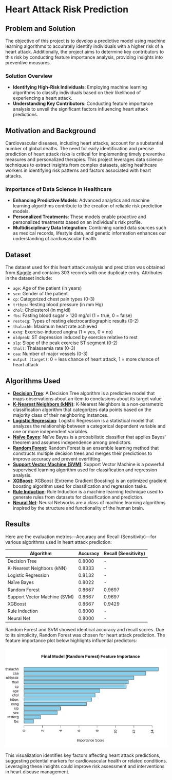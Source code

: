 # Heart Attack Risk Prediction

## Problem and Solution

The objective of this project is to develop a predictive model using machine learning algorithms to accurately identify individuals with a higher risk of a heart attack. Additionally, the project aims to determine key contributors to this risk by conducting feature importance analysis, providing insights into preventive measures.

### Solution Overview

- **Identifying High-Risk Individuals**: Employing machine learning algorithms to classify individuals based on their likelihood of experiencing a heart attack.
- **Understanding Key Contributors**: Conducting feature importance analysis to unveil the significant factors influencing heart attack predictions.

## Motivation and Background

Cardiovascular diseases, including heart attacks, account for a substantial number of global deaths. The need for early identification and precise prediction of heart attack risks is critical for implementing timely preventive measures and personalized therapies. This project leverages data science techniques to extract insights from complex datasets, aiding healthcare workers in identifying risk patterns and factors associated with heart attacks.

### Importance of Data Science in Healthcare

- **Enhancing Predictive Models**: Advanced analytics and machine learning algorithms contribute to the creation of reliable risk prediction models.
- **Personalized Treatments**: These models enable proactive and personalized treatments based on an individual's risk profile.
- **Multidisciplinary Data Integration**: Combining varied data sources such as medical records, lifestyle data, and genetic information enhances our understanding of cardiovascular health.

## Dataset

The dataset used for this heart attack analysis and prediction was obtained from [Kaggle](https://www.kaggle.com/datasets/rashikrahmanpritom/heart-attack-analysis-prediction-dataset/data) and contains 303 records with one duplicate entry. Attributes in the dataset include:

- `age`: Age of the patient (in years)
- `sex`: Gender of the patient
- `cp`: Categorized chest pain types (0-3)
- `trtbps`: Resting blood pressure (in mm Hg)
- `chol`: Cholesterol (in mg/dl)
- `fbs`: Fasting blood sugar > 120 mg/dl (1 = true, 0 = false)
- `restecg`: Types of resting electrocardiographic results (0-2)
- `thalachh`: Maximum heart rate achieved
- `exng`: Exercise-induced angina (1 = yes, 0 = no)
- `oldpeak`: ST depression induced by exercise relative to rest
- `slp`: Slope of the peak exercise ST segment (0-2)
- `thall`: Thalassemia rate (0-3)
- `caa`: Number of major vessels (0-3)
- `output (target)`: 0 = less chance of heart attack, 1 = more chance of heart attack

## Algorithms Used

- **[Decision Tree](model/decision_tree.R)**: A Decision Tree algorithm is a predictive model that maps observations about an item to conclusions about its target value.
- **[K-Nearest Neighbors (kNN)](model/kNN.R)**: K-Nearest Neighbors is a non-parametric classification algorithm that categorizes data points based on the majority class of their neighboring instances.
- **[Logistic Regression](model/logistic_reg.R)**: Logistic Regression is a statistical model that analyzes the relationship between a categorical dependent variable and one or more independent variables.
- **[Naïve Bayes](model/naive_bayes.R)**: Naïve Bayes is a probabilistic classifier that applies Bayes' theorem and assumes independence among predictors.
- **[Random Forest](model/random_forest.R)**: Random Forest is an ensemble learning method that constructs multiple decision trees and merges their predictions to improve accuracy and prevent overfitting.
- **[Support Vector Machine (SVM)](model/svm.R)**: Support Vector Machine is a powerful supervised learning algorithm used for classification and regression analysis.
- **[XGBoost](model/xgboost.R)**: XGBoost (Extreme Gradient Boosting) is an optimized gradient boosting algorithm used for classification and regression tasks.
- **[Rule Induction](model/rule_induction.R)**: Rule Induction is a machine learning technique used to generate rules from datasets for classification and prediction.
- **[Neural Net](model/neural_net.R)**: Neural Networks are a class of machine learning algorithms inspired by the structure and functionality of the human brain.

## Results

Here are the evaluation metrics—Accuracy and Recall (Sensitivity)—for various algorithms used in heart attack prediction:

| Algorithm                    | Accuracy | Recall (Sensitivity) |
| ---------------------------- | -------- | -------------------- |
| Decision Tree                | 0.8000   | -                    |
| K-Nearest Neighbors (kNN)    | 0.8333   | -                    |
| Logistic Regression          | 0.8132   | -                    |
| Naïve Bayes                  | 0.8022   | -                    |
| Random Forest                | 0.8667   | 0.9697               |
| Support Vector Machine (SVM) | 0.8667   | 0.9697               |
| XGBoost                      | 0.8667   | 0.9429               |
| Rule Induction               | 0.8000   | -                    |
| Neural Net                   | 0.8000   | -                    |

Random Forest and SVM showed identical accuracy and recall scores. Due to its simplicity, Random Forest was chosen for heart attack prediction. The feature importance plot below highlights influential predictors:

![Feature Importance Plot](feature_importance.png)

This visualization identifies key factors affecting heart attack predictions, suggesting potential markers for cardiovascular health or related conditions. Leveraging these insights could improve risk assessment and interventions in heart disease management.
